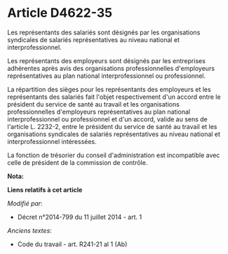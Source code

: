 # Article D4622-35

Les représentants des salariés sont désignés par les organisations syndicales de salariés représentatives au niveau national
et interprofessionnel. 

Les représentants des employeurs sont désignés par les entreprises adhérentes après avis des organisations professionnelles
d'employeurs représentatives au plan national interprofessionnel ou professionnel. 

La répartition des sièges pour les représentants des employeurs et les représentants des salariés fait l'objet respectivement
d'un accord entre le président du service de santé au travail et les organisations professionnelles d'employeurs
représentatives au plan national interprofessionnel ou professionnel et d'un accord, valide au sens de l'article L. 2232-2,
entre le président du service de santé au travail et les organisations syndicales de salariés représentatives au niveau
national et interprofessionnel intéressées. 

La fonction de trésorier du conseil d'administration est incompatible avec celle de président de la commission de contrôle.

**Nota:**



**Liens relatifs à cet article**

_Modifié par_:

  - Décret n°2014-799 du 11 juillet 2014 - art. 1

_Anciens textes_:

  - Code du travail - art. R241-21 al 1 (Ab)
